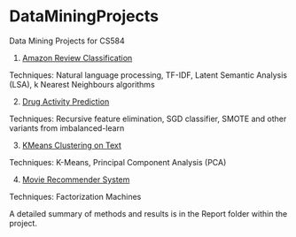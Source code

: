 # DataMiningProjects

Data Mining Projects for CS584 

1) [Amazon Review Classification](https://github.com/bhavikat/DataMiningClass/tree/master/AMZReview) 

Techniques: Natural language processing, TF-IDF, Latent Semantic Analysis (LSA), k Nearest Neighbours algorithms

2) [Drug Activity Prediction](https://github.com/bhavikat/DataMiningClass/tree/master/DrugActivity/HW2_tekwani)

Techniques: Recursive feature elimination, SGD classifier, SMOTE and other variants from imbalanced-learn

3) [KMeans Clustering on Text](https://github.com/bhavikat/DataMiningClass/tree/master/KMeans)

Techniques: K-Means, Principal Component Analysis (PCA)
   
4) [Movie Recommender System](https://github.com/bhavikat/DMClass/tree/master/Recommender)

Techniques: Factorization Machines

A detailed summary of methods and results is in the Report folder within the project. 
